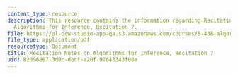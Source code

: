 ```yaml
---
content_type: resource
description: This resource contains the information regarding Recitation Notes on
  Algorithms for Inference, Recitation 7.
file: https://ol-ocw-studio-app-qa.s3.amazonaws.com/courses/6-438-algorithms-for-inference-fall-2014/823968673d0cdecfa20f97643343f08e_MIT6_438F14_rec7.pdf
file_type: application/pdf
resourcetype: Document
title: Recitation Notes on Algorithms for Inference, Recitation 7
uid: 82396867-3d0c-decf-a20f-97643343f08e
---
```

